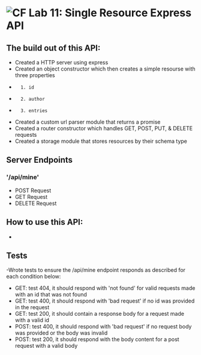
![CF](https://camo.githubusercontent.com/70edab54bba80edb7493cad3135e9606781cbb6b/687474703a2f2f692e696d6775722e636f6d2f377635415363382e706e67)  Lab 11: Single Resource Express API
===
## The build out of this API:
- Created a HTTP server using express
- Created an object constructor which then creates a simple resourse with three properties
-       1. id
-       2. author
-       3. entries
- Created a custom url parser module that returns a promise
- Created a router constructor which handles GET, POST, PUT, & DELETE requests
- Created a storage module that stores resources by their schema type

## Server Endpoints
 ### '/api/mine'
 - POST Request
 - GET Request
 - DELETE Request

## How to use this API:
-

## Tests
-Wrote tests to ensure the /api/mine endpoint responds as described for each condition below:
- GET: test 404, it should respond with 'not found' for valid requests made with an id that was not found
- GET: test 400, it should respond with 'bad request' if no id was provided in the request
- GET: test 200, it should contain a response body for a request made with a valid id
- POST: test 400, it should respond with 'bad request' if no request body was provided or the body was invalid
- POST: test 200, it should respond with the body content for a post request with a valid body
